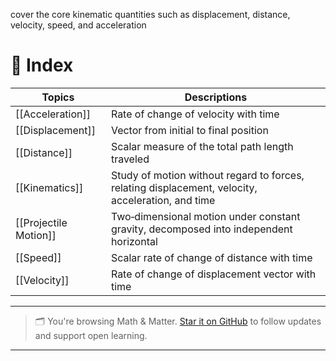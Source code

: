 cover the core kinematic quantities such as displacement, distance, velocity, speed, and acceleration
# 🧭 Index

| Topics                | Descriptions                                                                                      |
| --------------------- | ------------------------------------------------------------------------------------------------- |
| [[Acceleration]]      | Rate of change of velocity with time                                                              |
| [[Displacement]]      | Vector from initial to final position                                                             |
| [[Distance]]          | Scalar measure of the total path length traveled                                                  |
| [[Kinematics]]        | Study of motion without regard to forces, relating displacement, velocity, acceleration, and time |
| [[Projectile Motion]] | Two‐dimensional motion under constant gravity, decomposed into independent horizontal             |
| [[Speed]]             | Scalar rate of change of distance with time                                                       |
| [[Velocity]]          | Rate of change of displacement vector with time                                                   |


---

> 🗂️ You're browsing Math & Matter. [Star it on GitHub](https://github.com/rajeevphysics/Obsidian-MathMatter) to follow updates and support open learning.

---
